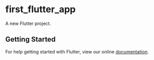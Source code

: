 # first_flutter_app

A new Flutter project.

## Getting Started

For help getting started with Flutter, view our online
[documentation](https://flutter.io/).

